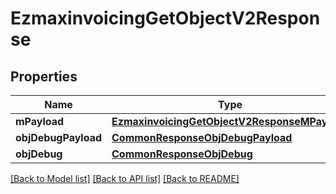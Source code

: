 # EzmaxinvoicingGetObjectV2Response

## Properties
Name | Type | Description | Notes
------------ | ------------- | ------------- | -------------
**mPayload** | [**EzmaxinvoicingGetObjectV2ResponseMPayload**](EzmaxinvoicingGetObjectV2ResponseMPayload.md) |  | 
**objDebugPayload** | [**CommonResponseObjDebugPayload**](CommonResponseObjDebugPayload.md) |  | [optional] 
**objDebug** | [**CommonResponseObjDebug**](CommonResponseObjDebug.md) |  | [optional] 

[[Back to Model list]](../README.md#documentation-for-models) [[Back to API list]](../README.md#documentation-for-api-endpoints) [[Back to README]](../README.md)


